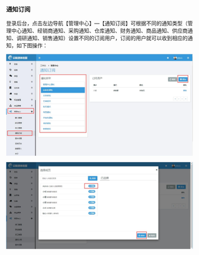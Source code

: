 ### 通知订阅

登录后台，点击左边导航【管理中心】—【通知订阅】可根据不同的通知类型（管理中心通知、经销商通知、采购通知、仓库通知、财务通知、商品通知、供应商通知、调研通知、销售通知）设置不同的订阅用户，订阅的用户就可以收到相应的通知，如下图操作：

![](/assets/通知订阅1.jpg)

![](/assets/通知订阅2.jpg)

